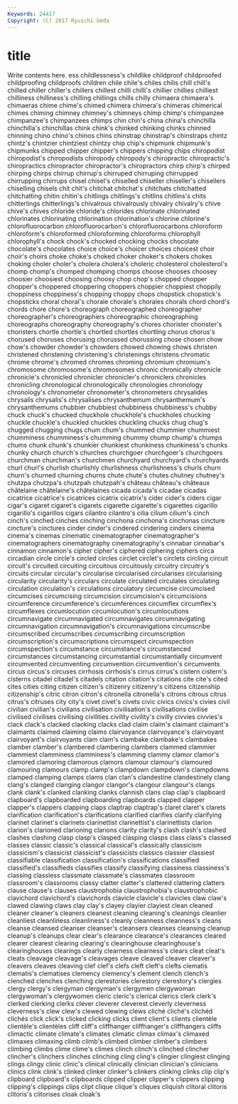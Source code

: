 ```yaml
---
Keywords: 24417 
Copyright: (C) 2017 Ryuichi Ueda
---
```


# title

Write contents here.
ess childlessness's childlike childproof childproofed childproofing childproofs children chile chile's
chiles chilis chill chill's chilled chiller chiller's chillers chillest chilli
chilli's chillier chillies chilliest chilliness chilliness's chilling chillings chills chilly
chimaera chimaera's chimaeras chime chime's chimed chimera chimera's chimeras chimerical
chimes chiming chimney chimney's chimneys chimp chimp's chimpanzee chimpanzee's chimpanzees
chimps chin chin's china china's chinchilla chinchilla's chinchillas chink chink's
chinked chinking chinks chinned chinning chino chino's chinos chins chinstrap
chinstrap's chinstraps chintz chintz's chintzier chintziest chintzy chip chip's chipmunk
chipmunk's chipmunks chipped chipper chipper's chippers chipping chips chiropodist chiropodist's
chiropodists chiropody chiropody's chiropractic chiropractic's chiropractics chiropractor chiropractor's chiropractors chirp
chirp's chirped chirping chirps chirrup chirrup's chirruped chirruping chirrupped chirrupping
chirrups chisel chisel's chiselled chiseller chiseller's chisellers chiselling chisels chit
chit's chitchat chitchat's chitchats chitchatted chitchatting chitin chitin's chitlings chitlings's
chitlins chitlins's chits chitterlings chitterlings's chivalrous chivalrously chivalry chivalry's chive
chive's chives chloride chloride's chlorides chlorinate chlorinated chlorinates chlorinating chlorination
chlorination's chlorine chlorine's chlorofluorocarbon chlorofluorocarbon's chlorofluorocarbons chloroform chloroform's chloroformed chloroforming
chloroforms chlorophyll chlorophyll's chock chock's chocked chocking chocks chocolate chocolate's
chocolates choice choice's choicer choices choicest choir choir's choirs choke
choke's choked choker choker's chokers chokes choking choler choler's cholera
cholera's choleric cholesterol cholesterol's chomp chomp's chomped chomping chomps choose
chooses choosey choosier choosiest choosing choosy chop chop's chopped chopper
chopper's choppered choppering choppers choppier choppiest choppily choppiness choppiness's chopping
choppy chops chopstick chopstick's chopsticks choral choral's chorale chorale's chorales
chorals chord chord's chords chore chore's choreograph choreographed choreographer choreographer's
choreographers choreographic choreographing choreographs choreography choreography's chores chorister chorister's choristers
chortle chortle's chortled chortles chortling chorus chorus's chorused choruses chorusing
chorussed chorussing chose chosen chow chow's chowder chowder's chowders chowed
chowing chows christen christened christening christening's christenings christens chromatic chrome
chrome's chromed chromes chroming chromium chromium's chromosome chromosome's chromosomes chronic
chronically chronicle chronicle's chronicled chronicler chronicler's chroniclers chronicles chronicling chronological
chronologically chronologies chronology chronology's chronometer chronometer's chronometers chrysalides chrysalis chrysalis's
chrysalises chrysanthemum chrysanthemum's chrysanthemums chubbier chubbiest chubbiness chubbiness's chubby chuck
chuck's chucked chuckhole chuckhole's chuckholes chucking chuckle chuckle's chuckled chuckles
chuckling chucks chug chug's chugged chugging chugs chum chum's chummed
chummier chummiest chumminess chumminess's chumming chummy chump chump's chumps chums
chunk chunk's chunkier chunkiest chunkiness chunkiness's chunks chunky church church's
churches churchgoer churchgoer's churchgoers churchman churchman's churchmen churchyard churchyard's churchyards
churl churl's churlish churlishly churlishness churlishness's churls churn churn's churned
churning churns chute chute's chutes chutney chutney's chutzpa chutzpa's chutzpah
chutzpah's château château's châteaux châtelaine châtelaine's châtelaines cicada cicada's cicadae
cicadas cicatrice cicatrice's cicatrices cicatrix cicatrix's cider cider's ciders cigar
cigar's cigaret cigaret's cigarets cigarette cigarette's cigarettes cigarillo cigarillo's cigarillos
cigars cilantro cilantro's cilia cilium cilium's cinch cinch's cinched cinches
cinching cinchona cinchona's cinchonas cincture cincture's cinctures cinder cinder's cindered
cindering cinders cinema cinema's cinemas cinematic cinematographer cinematographer's cinematographers cinematography
cinematography's cinnabar cinnabar's cinnamon cinnamon's cipher cipher's ciphered ciphering ciphers
circa circadian circle circle's circled circles circlet circlet's circlets circling
circuit circuit's circuited circuiting circuitous circuitously circuitry circuitry's circuits circular
circular's circularise circularised circularises circularising circularity circularity's circulars circulate circulated
circulates circulating circulation circulation's circulations circulatory circumcise circumcised circumcises circumcising
circumcision circumcision's circumcisions circumference circumference's circumferences circumflex circumflex's circumflexes circumlocution
circumlocution's circumlocutions circumnavigate circumnavigated circumnavigates circumnavigating circumnavigation circumnavigation's circumnavigations circumscribe
circumscribed circumscribes circumscribing circumscription circumscription's circumscriptions circumspect circumspection circumspection's circumstance
circumstance's circumstanced circumstances circumstancing circumstantial circumstantially circumvent circumvented circumventing circumvention
circumvention's circumvents circus circus's circuses cirrhosis cirrhosis's cirrus cirrus's cistern
cistern's cisterns citadel citadel's citadels citation citation's citations cite cite's
cited cites cities citing citizen citizen's citizenry citizenry's citizens citizenship
citizenship's citric citron citron's citronella citronella's citrons citrous citrus citrus's
citruses city city's civet civet's civets civic civics civics's civies
civil civilian civilian's civilians civilisation civilisation's civilisations civilise civilised civilises
civilising civilities civility civility's civilly civvies civvies's clack clack's clacked
clacking clacks clad claim claim's claimant claimant's claimants claimed claiming
claims clairvoyance clairvoyance's clairvoyant clairvoyant's clairvoyants clam clam's clambake clambake's
clambakes clamber clamber's clambered clambering clambers clammed clammier clammiest clamminess
clamminess's clamming clammy clamor clamor's clamored clamoring clamorous clamors clamour
clamour's clamoured clamouring clamours clamp clamp's clampdown clampdown's clampdowns clamped
clamping clamps clams clan clan's clandestine clandestinely clang clang's clanged
clanging clangor clangor's clangour clangour's clangs clank clank's clanked clanking
clanks clannish clans clap clap's clapboard clapboard's clapboarded clapboarding clapboards
clapped clapper clapper's clappers clapping claps claptrap claptrap's claret claret's
clarets clarification clarification's clarifications clarified clarifies clarify clarifying clarinet clarinet's
clarinets clarinettist clarinettist's clarinettists clarion clarion's clarioned clarioning clarions clarity
clarity's clash clash's clashed clashes clashing clasp clasp's clasped clasping
clasps class class's classed classes classic classic's classical classical's classically
classicism classicism's classicist classicist's classicists classics classier classiest classifiable classification
classification's classifications classified classified's classifieds classifies classify classifying classiness classiness's
classing classless classmate classmate's classmates classroom classroom's classrooms classy clatter
clatter's clattered clattering clatters clause clause's clauses claustrophobia claustrophobia's claustrophobic
clavichord clavichord's clavichords clavicle clavicle's clavicles claw claw's clawed clawing
claws clay clay's clayey clayier clayiest clean cleaned cleaner cleaner's
cleaners cleanest cleaning cleaning's cleanings cleanlier cleanliest cleanliness cleanliness's cleanly
cleanness cleanness's cleans cleanse cleansed cleanser cleanser's cleansers cleanses cleansing
cleanup cleanup's cleanups clear clear's clearance clearance's clearances cleared clearer
clearest clearing clearing's clearinghouse clearinghouse's clearinghouses clearings clearly clearness clearness's
clears cleat cleat's cleats cleavage cleavage's cleavages cleave cleaved cleaver
cleaver's cleavers cleaves cleaving clef clef's clefs cleft cleft's clefts
clematis clematis's clematises clemency clemency's clement clench clench's clenched clenches
clenching clerestories clerestory clerestory's clergies clergy clergy's clergyman clergyman's clergymen
clergywoman clergywoman's clergywomen cleric cleric's clerical clerics clerk clerk's clerked
clerking clerks clever cleverer cleverest cleverly cleverness cleverness's clew clew's
clewed clewing clews cliché cliché's clichéd clichés click click's clicked
clicking clicks client client's clients clientèle clientèle's clientèles cliff cliff's
cliffhanger cliffhanger's cliffhangers cliffs climactic climate climate's climates climatic climax
climax's climaxed climaxes climaxing climb climb's climbed climber climber's climbers
climbing climbs clime clime's climes clinch clinch's clinched clincher clincher's
clinchers clinches clinching cling cling's clingier clingiest clinging clings clingy
clinic clinic's clinical clinically clinician clinician's clinicians clinics clink clink's
clinked clinker clinker's clinkers clinking clinks clip clip's clipboard clipboard's
clipboards clipped clipper clipper's clippers clipping clipping's clippings clips clipt
clique clique's cliques cliquish clitoral clitoris clitoris's clitorises cloak cloak's
